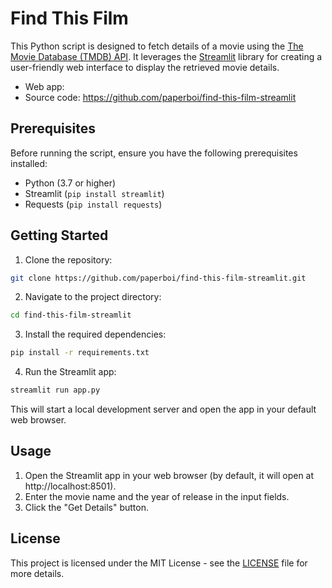 # Find This Film

This Python script is designed to fetch details of a movie using the [The Movie Database (TMDB) API](https://www.themoviedb.org/documentation/api). It leverages the [Streamlit](https://streamlit.io/) library for creating a user-friendly web interface to display the retrieved movie details.

- Web app:
- Source code: <https://github.com/paperboi/find-this-film-streamlit>

## Prerequisites

Before running the script, ensure you have the following prerequisites installed:

- Python (3.7 or higher)
- Streamlit (`pip install streamlit`)
- Requests (`pip install requests`)

## Getting Started

1. Clone the repository:

```bash
git clone https://github.com/paperboi/find-this-film-streamlit.git
```

2. Navigate to the project directory:

```bash
cd find-this-film-streamlit
```

3. Install the required dependencies:

```bash
pip install -r requirements.txt
```

4. Run the Streamlit app:

```bash
streamlit run app.py
```

This will start a local development server and open the app in your default web browser.

## Usage

1. Open the Streamlit app in your web browser (by default, it will open at http://localhost:8501).
2. Enter the movie name and the year of release in the input fields.
3. Click the "Get Details" button.

## License

This project is licensed under the MIT License - see the [LICENSE](https://github.com/paperboi/find-this-film-streamlit/blob/main/LICENSE) file for more details.
